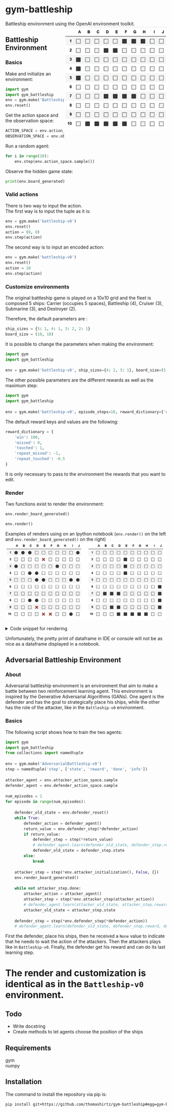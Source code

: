 # gym-battleship
Battleship environment using the OpenAI environment toolkit.<img align="right" width="320"  src="battleship.png"> 

## Battleship Environment
### Basics

Make and initialize an environment:
```python
import gym
import gym_battleship
env = gym.make('Battleship-v0')
env.reset()
```

Get the action space and the observation space:
```python
ACTION_SPACE = env.action_space.n
OBSERVATION_SPACE = env.observation_space.shape[0]
```

Run a random agent:
```python
for i in range(10):
    env.step(env.action_space.sample())
```

Observe the hidden game state:
```python
print(env.board_generated)
```
### Valid actions

There is two way to input the action.  
The first way is to input the tuple as it is:
```python
env = gym.make('battleship-v0')
env.reset()
action = (0, 0)
env.step(action)
```

The second way is to input an encoded action:
```python
env = gym.make('battleship-v0')
env.reset()
action = 10
env.step(action)
```

### Customize environments

The original battleship game is played on a 10x10 grid and the fleet is composed 5 ships:  Carrier (occupies 5 spaces), Battleship (4), Cruiser (3), Submarine (3), and Destroyer (2).  

Therefore, the default parameters are :
```python
ship_sizes = {5: 1, 4: 1, 3: 2, 2: 1}
board_size = (10, 10)
```

It is possible to change the parameters when making the environment:
```python
import gym
import gym_battleship

env = gym.make('battleship-v0', ship_sizes={4: 2, 3: 1}, board_size=(5, 5))
```

The other possible parameters are the different rewards as well as the maximum step:
```python
import gym
import gym_battleship

env = gym.make('battleship-v0', episode_steps=10, reward_dictionary={'win': 200})
```

The default reward keys and values are the following:
```python
reward_dictionary = {
    'win': 100,
    'missed': 0,
    'touched': 1,
    'repeat_missed': -1,
    'repeat_touched': -0.5
}
```
It is only necessary to pass to the environment the rewards that you want to edit.

### Render

Two functions exist to render the environment:
```python
env.render_board_generated()
```
```python
env.render()
```
Examples of renders using on an Ipython notebook (`env.render()` on the left and `env.render_board_generated()` on the right)
![ipython-render](ipython-render.jpg)

<details>
    <summary>Code snippet for rendering</summary>

        import gym
        import gym_battleship

        env = gym.make('battleship-v0')
        env.reset()

        for i in range(10):
            env.step(env.action_space.sample())
            env.render()

        env.render_board_generated()
        
</details>

Unfortunately, the pretty print of dataframe in IDE or console will not be as nice as a dataframe displayed in a notebook.

## Adversarial Battleship Environment

### About
Adversarial battleship environment is an environment that aim to make a battle between two reinforcement learning agent.
This environment is inspired by the Generative Adversarial Algorithms (GANs).
One agent is the defender and has the goal to strategically place his ships, while the other has the role of the attacker,
like in the `Battleship-v0` environment.

### Basics

The following script shows how to train the two agents:

```python
import gym
import gym_battleship
from collections import namedtuple

env = gym.make('AdversarialBattleship-v0')
step = namedtuple('step', ['state', 'reward', 'done', 'info'])

attacker_agent = env.attacker_action_space.sample
defender_agent = env.defender_action_space.sample

num_episodes = 1
for episode in range(num_episodes):

    defender_old_state = env.defender_reset()
    while True:
        defender_action = defender_agent()
        return_value = env.defender_step(*defender_action)
        if return_value:
            defender_step = step(*return_value)
            # defender_agent.learn(defender_old_state, defender_step.reward, defender_step.state, defender_step.done)
            defender_old_state = defender_step.state
        else:
            break

    attacker_step = step(*env.attacker_initialization(), False, {})
    env.render_board_generated()

    while not attacker_step.done:
        attacker_action = attacker_agent()
        attacker_step = step(*env.attacker_step(attacker_action))
        # defender_agent.learn(attacker_old_state, attacker_step.reward, attacker_step.state, attacker_step.done)
        attacker_old_state = attacker_step.state

    defender_step = step(*env.defender_step(*defender_action))
    # defender_agent.learn(defender_old_state, defender_step.reward, defender_step.state, defender_step.done)
```

First the defender, place his ships, then he received a `None` value to indicate that he needs to wait the action of the
attackers. Then the attackers plays like in `Battleship-v0`. Finally, the defender get his reward and can do its last
learning step.

The render and customization is identical as in the `Battleship-v0` environment.
=======
## Todo

- Write docstring
- Create methods to let agents choose the position of the ships

## Requirements

gym  
numpy

## Installation

The command to install the repository via pip is:
```bash
pip install git+https://github.com/thomashirtz/gym-battleship#egg=gym-battleship
```
